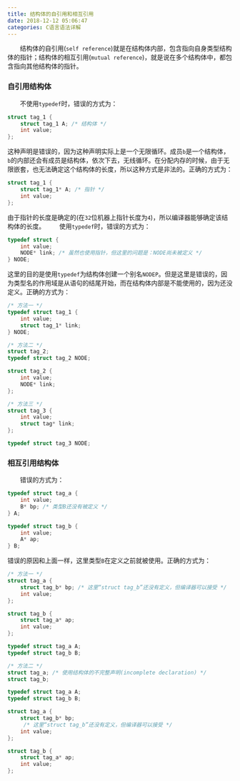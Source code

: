 ```yaml
---
title: 结构体的自引用和相互引用
date: 2018-12-12 05:06:47
categories: C语言语法详解
---
```

&emsp;&emsp;结构体的自引用(`self reference`)就是在结构体内部，包含指向自身类型结构体的指针；结构体的相互引用(`mutual reference`)，就是说在多个结构体中，都包含指向其他结构体的指针。

### 自引用结构体

&emsp;&emsp;不使用`typedef`时，错误的方式为：

``` cpp
struct tag_1 {
    struct tag_1 A; /* 结构体 */
    int value;
};
```

这种声明是错误的，因为这种声明实际上是一个无限循环。成员`b`是一个结构体，`b`的内部还会有成员是结构体，依次下去，无线循环。在分配内存的时候，由于无限嵌套，也无法确定这个结构体的长度，所以这种方式是非法的。正确的方式为：

``` cpp
struct tag_1 {
    struct tag_1* A; /* 指针 */
    int value;
};
```

由于指针的长度是确定的(在`32`位机器上指针长度为`4`)，所以编译器能够确定该结构体的长度。
&emsp;&emsp;使用`typedef`时，错误的方式为：

``` cpp
typedef struct {
    int value;
    NODE* link; /* 虽然也使用指针，但这里的问题是：NODE尚未被定义 */
} NODE;
```

这里的目的是使用`typedef`为结构体创建一个别名`NODEP`。但是这里是错误的，因为类型名的作用域是从语句的结尾开始，而在结构体内部是不能使用的，因为还没定义。正确的方式为：

``` cpp
/* 方法一 */
typedef struct tag_1 {
    int value;
    struct tag_1* link;
} NODE;

/* 方法二 */
struct tag_2;
typedef struct tag_2 NODE;

struct tag_2 {
    int value;
    NODE* link;
};

/* 方法三 */
struct tag_3 {
    int value;
    struct tag* link;
};

typedef struct tag_3 NODE;
```

### 相互引用结构体

&emsp;&emsp;错误的方式为：

``` cpp
typedef struct tag_a {
    int value;
    B* bp; /* 类型B还没有被定义 */
} A;

typedef struct tag_b {
    int value;
    A* ap;
} B;
```

错误的原因和上面一样，这里类型`B`在定义之前就被使用。正确的方式为：

``` cpp
/* 方法一 */
struct tag_a {
    struct tag_b* bp; /* 这里“struct tag_b”还没有定义，但编译器可以接受 */
    int value;
};

struct tag_b {
    struct tag_a* ap;
    int value;
};

typedef struct tag_a A;
typedef struct tag_b B;

/* 方法二 */
struct tag_a; /* 使用结构体的不完整声明(incomplete declaration) */
struct tag_b;

typedef struct tag_a A;
typedef struct tag_b B;

struct tag_a {
    struct tag_b* bp;
     /* 这里“struct tag_b”还没有定义，但编译器可以接受 */
    int value;
};

struct tag_b {
    struct tag_a* ap;
    int value;
};
```